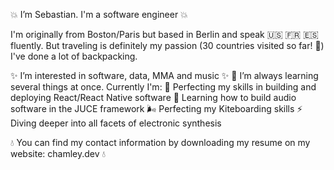 💥 I’m Sebastian. I'm a software engineer 💥 

I'm originally from Boston/Paris but based in Berlin and speak 🇺🇸 🇫🇷 🇪🇸 fluently. But traveling is definitely my passion (30 countries visited so far! 🥳) 
I've done a lot of backpacking.

✨ I’m interested in software, data, MMA and music ✨
🌱 I’m always learning several things at once. Currently I'm:
          🍎 Perfecting my skills in building and deploying React/React Native software
          🖤 Learning how to build audio software in the JUCE framework
          🌬 Perfecting my Kiteboarding skills
          ⚡️ Diving deeper into all facets of electronic synthesis

💧 You can find my contact information by downloading my resume on my website: chamley.dev 💧


